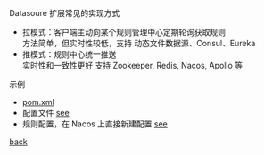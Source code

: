 Datasoure 扩展常见的实现方式  
- 拉模式：客户端主动向某个规则管理中心定期轮询获取规则  
方法简单，但实时性较低，支持 动态文件数据源、Consul、Eureka  
- 推模式：规则中心统一推送  
实时性和一致性更好 支持 Zookeeper, Redis, Nacos, Apollo 等  

示例  
- [pom.xml](7/1.md)  
- 配置文件 [see](7/2.md)  
- 规则配置，在 Nacos 上直接新建配置 [see](7/3.md)  

[back](../9.md)  